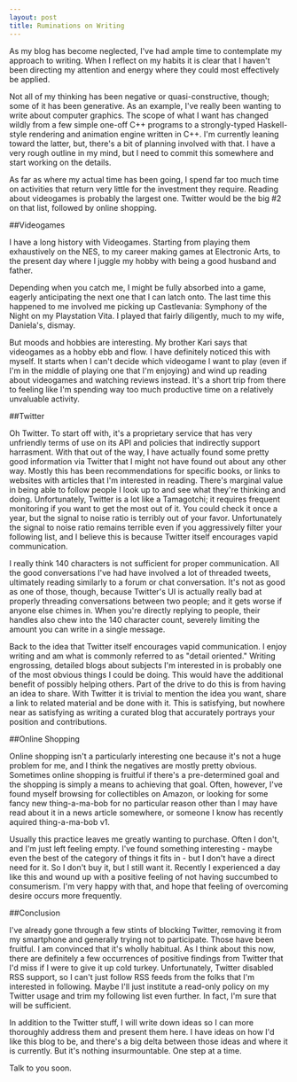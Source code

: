 ```yaml
---
layout: post
title: Ruminations on Writing
---
```


As my blog has become neglected, I've had ample time to contemplate my approach to writing.
  When I reflect on my habits it is clear that I haven't been directing my attention
  and energy where they could most effectively be applied.

  Not all of my thinking has been negative or quasi-constructive, though; some of it has been generative.
  As an example, I've really been wanting to write about computer graphics.
  The scope of what I want has changed wildly from a few simple one-off C++ programs to a strongly-typed
  Haskell-style rendering and animation engine written in C++.
  I'm currently leaning toward the latter, but, there's a bit of planning involved with that. I have a very
  rough outline in my mind, but I need to commit this somewhere and start working on the details.

  As far as where my actual time has been going, I spend far too much time on activities that return very
  little for the investment they require.  Reading about videogames is probably the largest one.
  Twitter would be the big #2 on that list, followed by online shopping.

##Videogames

  I have a long history with Videogames. Starting from playing them exhaustively on the NES, to my career
  making games at Electronic Arts, to the present day where I juggle my hobby with being a good husband and
  father.

  
  Depending when you catch me, I might be fully absorbed into a game,  eagerly anticipating the next one that
  I can latch onto.  The last time this happened to me involved me picking up Castlevania: Symphony of the
   Night on my Playstation Vita.  I played that fairly diligently, much to my wife, Daniela's, dismay.

  But moods and hobbies are interesting.  My brother Kari says that videogames as a hobby ebb and flow.
  I have definitely noticed this with myself.  It starts when
  I can't decide which videogame I want to play (even if I'm in the middle of playing one that I'm enjoying) and
  wind up reading about videogames and watching reviews instead.  It's a short trip from there to feeling like I'm
  spending way too much productive time on a relatively unvaluable activity.

##Twitter

  Oh Twitter. To start off with, it's a proprietary service that has very unfriendly terms of use on its API
  and policies that indirectly support harrasment.  With that out of the way, I have actually found some pretty
  good information via Twitter that I might not have found out about any other way.  Mostly this has been
  recommendations for specific books, or links to websites with articles that I'm interested in reading.
  There's marginal value in being able to follow people I look up to and see what they're thinking and doing.
  Unfortunately, Twitter is a lot like a Tamagotchi; it requires frequent monitoring if you want to get the most
  out of it.  You could check it once a year, but the signal to noise ratio is terribly out of your favor.
  Unfortunately the signal to noise ratio remains terrible even if you aggressively filter your following list,
  and I believe this is because Twitter itself encourages vapid communication.

  I really think 140 characters is not sufficient for proper communication.  All the good conversations I've had
  have involved a lot of threaded tweets, ultimately reading similarly to a forum or chat conversation.  It's not
  as good as one of those, though, because Twitter's UI is actually really bad at properly threading conversations
  between two people; and it gets worse if anyone else chimes in.  When you're directly replying to people, their
  handles also chew into the 140 character count, severely limiting the amount you can write in a single message.

  Back to the idea that Twitter itself encourages vapid communication. I enjoy writing and am what is
  commonly referred to as "detail oriented."  Writing engrossing, detailed blogs about subjects I'm interested
  in is probably one of the most obvious things I could be doing. This would have the additional benefit
  of possibly helping others. Part of the drive to do this is from having an idea to share. With Twitter it is
  trivial to mention the idea you want, share a link to related material and be done with it.  This is satisfying,
  but nowhere near as satisfying as writing a curated blog that accurately portrays your position and contributions.

##Online Shopping

  Online shopping isn't a particularly interesting one because it's not a huge problem for me, and I think
  the negatives are mostly pretty obvious. Sometimes online shopping is fruitful if there's a pre-determined
  goal and the shopping is simply a means to achieving that goal.  Often, however, I've found myself browsing
  for collectibles on Amazon, or looking for some fancy new thing-a-ma-bob for no particular reason other than
  I may have read about it in a news article somewhere, or someone I know has recently aquired thing-a-ma-bob v1.

  Usually this practice leaves me greatly wanting to purchase.  Often I don't, and I'm just left feeling empty.
  I've found something interesting - maybe even the best of the category of things it fits in - but I don't have
  a direct need for it. So I don't buy it, but I still want it.  Recently I experienced a day like this and
  wound up with a positive feeling of not having succumbed to consumerism.  I'm very happy with that, and hope
  that feeling of overcoming desire occurs more frequently.

##Conclusion

  I've already gone through a few stints of blocking Twitter, removing it from my smartphone and generally
  trying not to participate.  Those have been fruitful.  I am convinced that it's wholly habitual.
  As I think about this now, there are definitely a few occurrences of positive findings from Twitter that I'd
  miss if I were to give it up cold turkey.  Unfortunately, Twitter disabled RSS support, so I can't just
  follow RSS feeds from the folks that I'm interested in following. Maybe I'll just institute a read-only policy on
  my Twitter usage and trim my following list even further.  In fact, I'm sure that will be sufficient.

  In addition to the Twitter stuff, I will write down ideas so I can more thoroughly address them and present them
  here.  I have ideas on how I'd like this blog to be, and there's a big delta between those ideas and where it
  is currently.  But it's nothing insurmountable.  One step at a time.

  Talk to you soon.